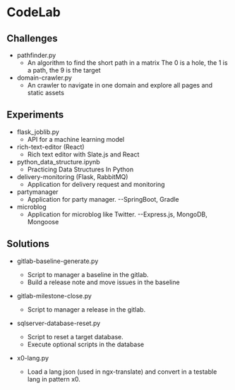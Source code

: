 # CodeLab

  
## Challenges
- pathfinder.py 
  - An algorithm to find the short path in a matrix The 0 is a hole, the 1 is a path, the 9 is the target
- domain-crawler.py
  - An crawler to navigate in one domain and explore all pages and static assets
  
## Experiments
- flask_joblib.py
  - API for a machine learning model
- rich-text-editor (React)
  - Rich text editor with Slate.js and React
- python_data_structure.ipynb
  - Practicing Data Structures In Python 
- delivery-monitoring (Flask, RabbitMQ)
  - Application for delivery request and monitoring
- partymanager
  - Application for party manager. --SpringBoot, Gradle
- microblog
  - Application for microblog like Twitter. --Express.js, MongoDB, Mongoose

## Solutions
- gitlab-baseline-generate.py
  - Script to manager a baseline in the gitlab. 
  - Build a release note and move issues in the baseline
  
- gitlab-milestone-close.py 
  - Script to manager a release in the gitlab.

- sqlserver-database-reset.py
  - Script to reset a target database.
  - Execute optional scripts in the database

- x0-lang.py 
  - Load a lang json (used in ngx-translate) and convert in a testable lang in pattern x0.


